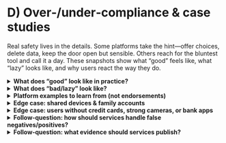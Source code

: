 # D) Over‑/under‑compliance & case studies

Real safety lives in the details. Some platforms take the hint—offer choices, delete data, keep the door open but sensible. Others reach for the bluntest tool and call it a day. These snapshots show what “good” feels like, what “lazy” looks like, and why users react the way they do.

<details>
<summary><strong>What does “good” look like in practice?</strong></summary>
Short answer: multiple routes, privacy‑by‑default, clear appeals, and minimal exclusion.

A strong flow offers a low‑friction method first (e.g., facial estimation) and fallbacks (ID+liveness, open banking, MNO, PASS). Images are deleted immediately after estimation, and only an “age OK” token is stored. The service explains methods and appeals in plain English. This aligns with Ofcom’s “highly effective” criteria around robustness, reliability and fairness (see Ofcom’s [children’s codes](https://www.ofcom.org.uk/online-safety/illegal-and-harmful-content/statement-protecting-children-from-harms-online)).
</details>

<details>
<summary><strong>What does “bad/lazy” look like?</strong></summary>
Short answer: one route for everyone, weak binding, data kept longer than needed, and no memory of a valid check.

A common anti‑pattern is “credit‑card only” gating. It’s easy to ship but weak against parent‑card misuse and exclusionary for users without credit cards. Ofcom treats card checks as acceptable only when they bind to the <em>user</em>, not just “a card exists” (children’s codes). Another anti‑pattern is claiming “no third party” while avoiding equivalent in‑house methods (e.g., ephemeral IDV) that achieve the same privacy outcome.

Coverage in 2025 highlighted these trade‑offs. For example, “[You now need a credit card to access mature content on Steam in the UK]”(https://www.gamedeveloper.com/business/you-now-need-a-credit-card-to-access-mature-content-on-steam-in-the-uk) summarised friction and exclusion risks, while Ofcom’s bulletins emphasised offering alternatives and deleting data promptly (see Ofcom’s online safety hub and industry bulletins).
</details>

<details>
<summary><strong>Platform examples to learn from (not endorsements)</strong></summary>
- <strong>Reddit (UK)</strong>: verifier‑backed selfie age estimation with ID fallback; deletion claims; quick unlock of gated content. See coverage of the rollout: [TechCrunch](https://techcrunch.com/2025/07/15/reddit-rolls-out-age-verification-in-the-uk-to-comply-with-new-rules/).
- <strong>Steam (UK)</strong>: “valid credit card on file” = age‑verified; simple but weakly bound and exclusionary. Help page spells it out: [Steam Help](https://help.steampowered.com/en/faqs/view/292B-3DA3-CFC8-97F6). Community threads and press reflect the practical pain points (e.g., debit‑card users; shared devices).
- <strong>Bluesky (UK)</strong>: age‑assurance via an integrator (KWS/Epic) mixing face/ID/payment‑card options; used as a reference by some midsize services (see sourced notes in our research).

These patterns map back to Ofcom’s method menu and fairness expectations. Services that bind to the user, delete data, and offer choices tend to generate less backlash.
</details>

<details>
<summary><strong>Edge case: shared devices & family accounts</strong></summary>
Short answer: “card on file” doesn’t prove the person using the device is an adult.

On a shared PC or console, binding to the <em>instrument</em> (card on account) can misrepresent the user. Better designs bind the check to the account holder using estimation or IDV, then remember the result (token). Where family accounts are involved, services should default to teen‑safe settings until an account holder verifies. This aligns with Ofcom’s focus on outcomes rather than a single tool (children’s codes).
</details>

<details>
<summary><strong>Edge case: users without credit cards, strong cameras, or bank apps</strong></summary>
Short answer: “highly effective” is about outcomes, so offer more than one route.

Good implementations provide non‑card, non‑face options: open banking (bank confirms “over 18”), MNO checks (carrier adult flag), PASS (digital proof of age), or ID+liveness via webcam. If estimation fails due to camera/lighting, a quick retry or fallback should be available. See Ofcom’s accepted methods and fairness expectations (children’s codes).
</details>

<details>
<summary><strong>Follow‑question: how should services handle false negatives/positives?</strong></summary>
Short answer: offer retries, switch methods, and provide a fast appeal.

A mis‑ageing event shouldn’t strand an adult user. Provide a rapid retry path (e.g., better lighting) or a switch to IDV/open banking/MNO/PASS. Keep an appeal route with human review for edge cases. These steps satisfy Ofcom’s reliability/fairness lens without diluting the protection goal (children’s codes).
</details>

<details>
<summary><strong>Follow‑question: what evidence should services publish?</strong></summary>
Short answer: method choices, deletion/retention, fallback ladder, and appeal stats.

Plain‑English notices should explain which methods are offered, whether images are deleted, what fallbacks exist, and how appeals work. Transparency reports should include high‑level metrics on verification success/failure and complaint outcomes. The OSA’s transparency expectations and Ofcom’s audit powers support this (see the government’s [OSA explainer](https://www.gov.uk/government/publications/online-safety-act-explainer/online-safety-act-explainer) and Ofcom’s [roadmap to regulation](https://www.ofcom.org.uk/online-safety/illegal-and-harmful-content/roadmap-to-regulation)).
</details>

